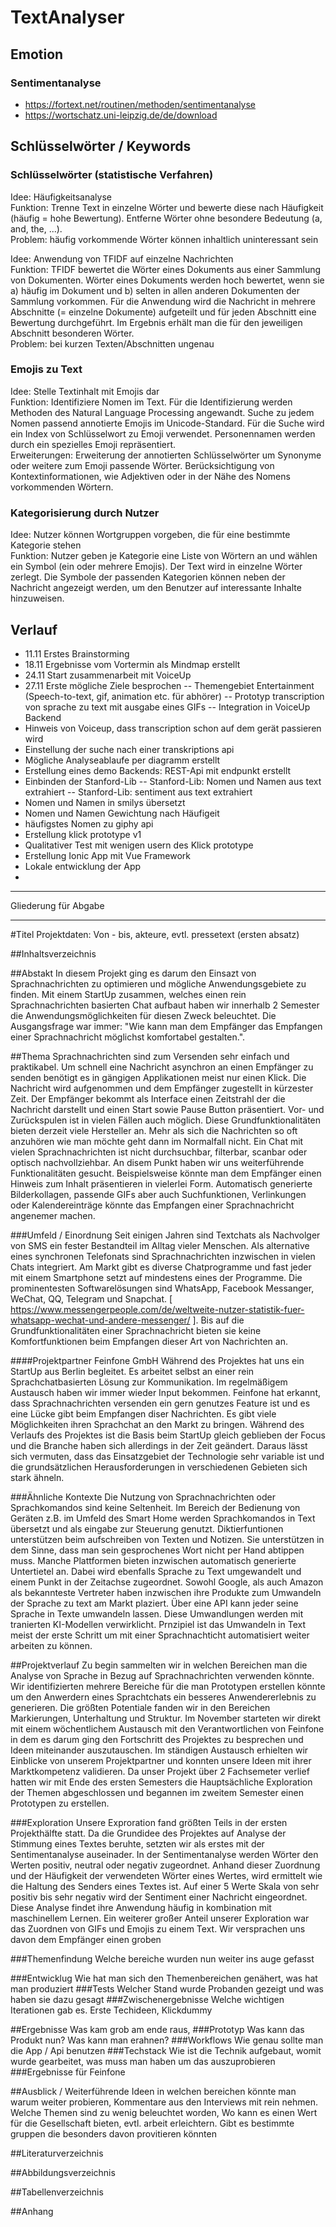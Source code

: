 # TextAnalyser

## Emotion
### Sentimentanalyse
- https://fortext.net/routinen/methoden/sentimentanalyse
- https://wortschatz.uni-leipzig.de/de/download

## Schlüsselwörter / Keywords

### Schlüsselwörter (statistische Verfahren)

Idee: Häufigkeitsanalyse  
Funktion:
Trenne Text in einzelne Wörter und bewerte diese nach Häufigkeit (häufig = hohe Bewertung).
Entferne Wörter ohne besondere Bedeutung (a, and, the, ...).  
Problem: häufig vorkommende Wörter können inhaltlich uninteressant sein

Idee: Anwendung von TFIDF auf einzelne Nachrichten  
Funktion:
TFIDF bewertet die Wörter eines Dokuments aus einer Sammlung von Dokumenten.
Wörter eines Dokuments werden hoch bewertet, wenn sie
a) häufig im Dokument und
b) selten in allen anderen Dokumenten der Sammlung vorkommen.
Für die Anwendung wird die Nachricht in mehrere Abschnitte (= einzelne Dokumente) aufgeteilt und für jeden Abschnitt eine Bewertung durchgeführt.
Im Ergebnis erhält man die für den jeweiligen Abschnitt besonderen Wörter.  
Problem: bei kurzen Texten/Abschnitten ungenau

### Emojis zu Text

Idee: Stelle Textinhalt mit Emojis dar  
Funktion: Identifiziere Nomen im Text.
Für die Identifizierung werden Methoden des Natural Language Processing angewandt.
Suche zu jedem Nomen passend annotierte Emojis im Unicode-Standard.
Für die Suche wird ein Index von Schlüsselwort zu Emoji verwendet.
Personennamen werden durch ein spezielles Emoji repräsentiert.  
Erweiterungen:
Erweiterung der annotierten Schlüsselwörter um Synonyme oder weitere zum Emoji passende Wörter.
Berücksichtigung von Kontextinformationen, wie Adjektiven oder in der Nähe des Nomens vorkommenden Wörtern.

### Kategorisierung durch Nutzer

Idee: Nutzer können Wortgruppen vorgeben, die für eine bestimmte Kategorie stehen  
Funktion:
Nutzer geben je Kategorie eine Liste von Wörtern an und wählen ein Symbol (ein oder mehrere Emojis).
Der Text wird in einzelne Wörter zerlegt.
Die Symbole der passenden Kategorien können neben der Nachricht angezeigt werden, um den Benutzer auf interessante Inhalte hinzuweisen.

## Verlauf
- 11.11 Erstes Brainstorming
- 18.11 Ergebnisse vom Vortermin als Mindmap erstellt
- 24.11 Start zusammenarbeit mit VoiceUp
- 27.11 Erste mögliche Ziele besprochen
-- Themengebiet Entertainment (Speech-to-text, gif, animation etc. für abhörer)
-- Prototyp transcription von sprache zu text mit ausgabe eines GIFs
-- Integration in VoiceUp Backend
- Hinweis von Voiceup, dass transcription schon auf dem gerät passieren wird
- Einstellung der suche nach einer transkriptions api
- Mögliche Analyseablaufe per diagramm erstellt
- Erstellung eines demo Backends: REST-Api mit endpunkt erstellt
- Einbinden der Stanford-Lib
-- Stanford-Lib: Nomen und Namen aus text extrahiert
-- Stanford-Lib: sentiment aus text extrahiert
- Nomen und Namen in smilys übersetzt
- Nomen und Namen Gewichtung nach Häufigeit
- häufigstes Nomen zu giphy api
- Erstellung klick prototype v1
- Qualitativer Test mit wenigen usern des Klick prototype
- Erstellung Ionic App mit Vue Framework
- Lokale entwicklung der App
- 

---

Gliederung für Abgabe

---
#Titel
Projektdaten: Von - bis, akteure, evtl. pressetext (ersten absatz)

##Inhaltsverzeichnis

##Abstakt
In diesem Projekt ging es darum den Einsazt von Sprachnachrichten zu optimieren und mögliche Anwendungsgebiete zu finden. Mit einem StartUp zusammen, welches einen rein Sprachnachrichten basierten Chat aufbaut haben wir innerhalb 2 Semester die Anwendungsmöglichkeiten für diesen Zweck beleuchtet. Die Ausgangsfrage war immer: "Wie kann man dem Empfänger das Empfangen einer Sprachnachricht möglichst komfortabel gestalten.".

##Thema
Sprachnachrichten sind zum Versenden sehr einfach und praktikabel. Um schnell eine Nachricht asynchron an einen Empfänger zu senden benötigt es in gängigen Applikationen meist nur einen Klick. Die Nachricht wird aufgenommen und dem Empfänger zugestellt in kürzester Zeit. Der Empfänger bekommt als Interface einen Zeitstrahl der die Nachricht darstellt und einen Start sowie Pause Button präsentiert. Vor- und Zurückspulen ist in vielen Fällen auch möglich. Diese Grundfunktionalitäten bieten derzeit viele Hersteller an. Mehr als sich die Nachrichten so oft anzuhören wie man möchte geht dann im Normalfall nicht. Ein Chat mit vielen Sprachnachrichten ist nicht durchsuchbar, filterbar, scanbar oder optisch nachvollziehbar. An disem Punkt haben wir uns weiterführende Funktionalitäten gesucht. Beispielsweise könnte man dem Empfänger einen Hinweis zum Inhalt präsentieren in vielerlei Form. Automatisch generierte Bilderkollagen, passende GIFs aber auch Suchfunktionen, Verlinkungen oder Kalendereinträge könnte das Empfangen einer Sprachnachricht angenemer machen.

###Umfeld / Einordnung
Seit einigen Jahren sind Textchats als Nachvolger von SMS ein fester Bestandteil im Alltag vieler Menschen. Als alternative eines synchronen Telefonats sind Sprachnachrichten inzwischen in vielen Chats integriert. Am Markt gibt es diverse Chatprogramme und fast jeder mit einem Smartphone setzt auf mindestens eines der Programme. Die prominentesten Softwarelösungen sind WhatsApp, Facebook Messanger, WeChat, QQ, Telegram und Snapchat. [ https://www.messengerpeople.com/de/weltweite-nutzer-statistik-fuer-whatsapp-wechat-und-andere-messenger/ ]. Bis auf die Grundfunktionalitäten einer Sprachnachricht bieten sie keine Komfortfunktionen beim Empfangen dieser Art von Nachrichten an. 

####Projektpartner Feinfone GmbH
Während des Projektes hat uns ein StartUp aus Berlin begleitet. Es arbeitet selbst an einer rein Sprachchatbasierten Lösung zur Kommunikation. Im regelmäßigem Austausch haben wir immer wieder Input bekommen. Feinfone hat erkannt, dass Sprachnachrichten versenden ein gern genutzes Feature ist und es eine Lücke gibt beim Empfangen diser Nachrichten. Es gibt viele Möglichkeiten ihren Sprachchat an den Markt zu bringen. Während des Verlaufs des Projektes ist die Basis beim StartUp gleich geblieben der Focus und die Branche haben sich allerdings in der Zeit geändert. Daraus lässt sich vermuten, dass das Einsatzgebiet der Technologie sehr variable ist und die grundsätzlichen Herausforderungen in verschiedenen Gebieten sich stark ähneln.

###Ähnliche Kontexte
Die Nutzung von Sprachnachrichten oder Sprachkomandos sind keine Seltenheit. Im Bereich der Bedienung von Geräten z.B. im Umfeld des Smart Home werden Sprachkomandos in Text übersetzt und als eingabe zur Steuerung genutzt. Diktierfuntionen unterstützen beim aufschreiben von Texten und Notizen. Sie unterstützen in dem Sinne, dass man sein gesprochenes Wort nicht per Hand abtippen muss. Manche Plattformen bieten inzwischen automatisch generierte Untertietel an. Dabei wird ebenfalls Sprache zu Text umgewandelt und einem Punkt in der Zeitachse zugeordnet.
Sowohl Google, als auch Amazon als bekannteste Vertreter haben inzwischen ihre Produkte zum Umwandeln der Sprache zu text am Markt plaziert. Über eine API kann jeder seine Sprache in Texte umwandeln lassen. Diese Umwandlungen werden mit tranierten KI-Modellen verwirklicht. Prnzipiel ist das Umwandeln in Text meist der erste Schritt um mit einer Sprachnachticht automatisiert weiter arbeiten zu können.

##Projektverlauf
Zu begin sammelten wir in welchen Bereichen man die Analyse von Sprache in Bezug auf Sprachnachrichten verwenden könnte. Wir identifizierten mehrere Bereiche für die man Prototypen erstellen könnte um den Anwerdern eines Sprachtchats ein besseres Anwendererlebnis zu generieren. Die größten Potentiale fanden wir in den Bereichen Markierungen, Unterhaltung und Struktur. Im November starteten wir direkt mit einem wöchentlichem Austausch mit den Verantwortlichen von Feinfone in dem es darum ging den Fortschritt des Projektes zu besprechen und Ideen miteinander auszutauschen. Im ständigen Austausch erhielten wir Einblicke von unserem Projektpartner und konnten unsere Ideen mit ihrer Marktkompetenz validieren. Da unser Projekt über 2 Fachsemeter verlief hatten wir mit Ende des ersten Semesters die Hauptsächliche Exploration der Themen abgeschlossen und begannen im zweitem Semester einen Prototypen zu erstellen.

###Exploration
Unsere Exproration fand größten Teils in der ersten Projekthälfte statt. Da die Grundidee des Projektes auf Analyse der Stimmung eines Textes beruhte, setzten wir als erstes mit der Sentimentanalyse auseinader. In der Sentimentanalyse werden Wörter den Werten positiv, neutral oder negativ zugeordnet. Anhand dieser Zuordnung und der Häufigkeit der verwendeten Wörter eines Wertes, wird ermittelt wie die Haltung des Senders eines Textes ist. Auf einer 5 Werte Skala von sehr positiv bis sehr negativ wird der Sentiment einer Nachricht eingeordnet. Diese Analyse findet ihre Anwendung häufig in kombination mit maschinellem Lernen.
Ein weiterer großer Anteil unserer Exploration war das Zuordnen von GIFs und Emojis zu einem Text. Wir versprachen uns davon dem Empfänger einen groben 

###Themenfindung
Welche bereiche wurden nun weiter ins auge gefasst

###Entwicklug
Wie hat man sich den Themenbereichen genähert, was hat man produziert
###Tests
Welcher Stand wurde Probanden gezeigt und was haben sie dazu gesagt
###Zwischenergebnisse
Welche wichtigen Iterationen gab es. Erste Techideen, Klickdummy

##Ergebnisse
Was kam grob am ende raus,
###Prototyp
Was kann das Produkt nun? Was kann man erahnen? 
###Workflows
Wie genau sollte man die App / Api benutzen 
###Techstack
Wie ist die Technik aufgebaut, womit wurde gearbeitet, was muss man haben um das auszuprobieren
###Ergebnisse für Feinfone

##Ausblick / Weiterführende Ideen
in welchen bereichen könnte man warum weiter probieren, Kommentare aus den Interviews mit rein nehmen.
Welche Themen sind zu wenig beleuchtet worden, Wo kann es einen Wert für die Gesellschaft bieten, evtl. arbeit erleichtern.
Gibt es bestimmte gruppen die besonders davon provitieren könnten

##Literaturverzeichnis

##Abbildungsverzeichnis

##Tabellenverzeichnis

##Anhang





































